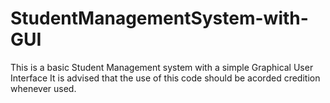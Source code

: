 # StudentManagementSystem-with-GUI
This is a basic Student Management system with a simple Graphical User Interface 
It is advised that the use of this code should be acorded credition whenever used.

